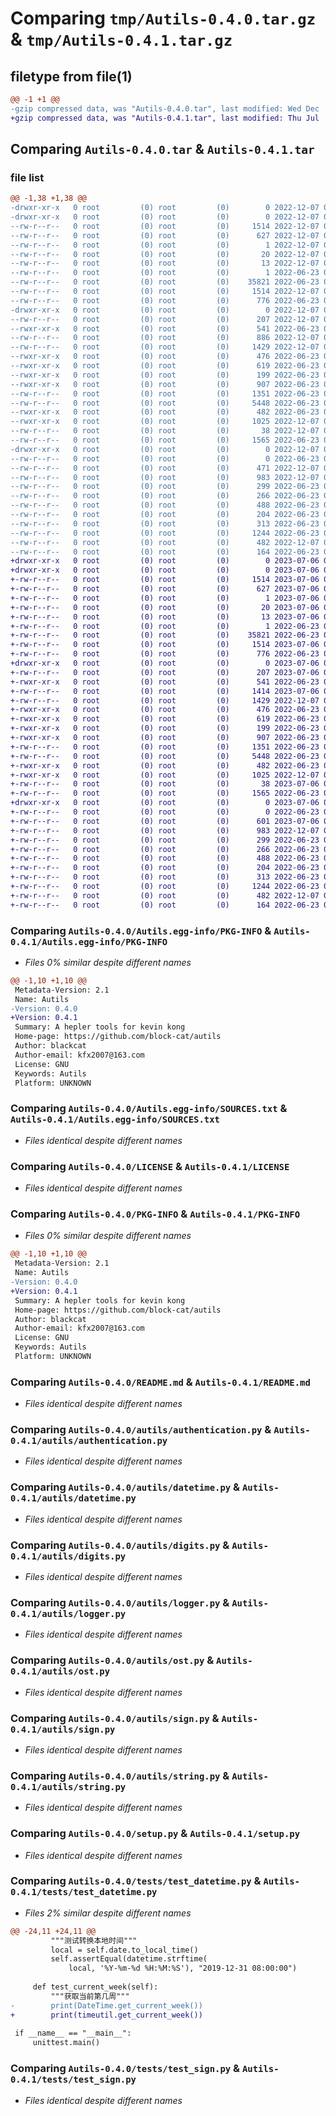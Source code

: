 # Comparing `tmp/Autils-0.4.0.tar.gz` & `tmp/Autils-0.4.1.tar.gz`

## filetype from file(1)

```diff
@@ -1 +1 @@
-gzip compressed data, was "Autils-0.4.0.tar", last modified: Wed Dec  7 07:48:53 2022, max compression
+gzip compressed data, was "Autils-0.4.1.tar", last modified: Thu Jul  6 02:39:59 2023, max compression
```

## Comparing `Autils-0.4.0.tar` & `Autils-0.4.1.tar`

### file list

```diff
@@ -1,38 +1,38 @@
-drwxr-xr-x   0 root         (0) root         (0)        0 2022-12-07 07:48:53.832007 Autils-0.4.0/
-drwxr-xr-x   0 root         (0) root         (0)        0 2022-12-07 07:48:53.788007 Autils-0.4.0/Autils.egg-info/
--rw-r--r--   0 root         (0) root         (0)     1514 2022-12-07 07:48:53.000000 Autils-0.4.0/Autils.egg-info/PKG-INFO
--rw-r--r--   0 root         (0) root         (0)      627 2022-12-07 07:48:53.000000 Autils-0.4.0/Autils.egg-info/SOURCES.txt
--rw-r--r--   0 root         (0) root         (0)        1 2022-12-07 07:48:53.000000 Autils-0.4.0/Autils.egg-info/dependency_links.txt
--rw-r--r--   0 root         (0) root         (0)       20 2022-12-07 07:48:53.000000 Autils-0.4.0/Autils.egg-info/requires.txt
--rw-r--r--   0 root         (0) root         (0)       13 2022-12-07 07:48:53.000000 Autils-0.4.0/Autils.egg-info/top_level.txt
--rw-r--r--   0 root         (0) root         (0)        1 2022-06-23 01:37:36.000000 Autils-0.4.0/Autils.egg-info/zip-safe
--rw-r--r--   0 root         (0) root         (0)    35821 2022-06-23 01:19:48.000000 Autils-0.4.0/LICENSE
--rw-r--r--   0 root         (0) root         (0)     1514 2022-12-07 07:48:53.832007 Autils-0.4.0/PKG-INFO
--rw-r--r--   0 root         (0) root         (0)      776 2022-06-23 01:19:48.000000 Autils-0.4.0/README.md
-drwxr-xr-x   0 root         (0) root         (0)        0 2022-12-07 07:48:53.796007 Autils-0.4.0/autils/
--rw-r--r--   0 root         (0) root         (0)      207 2022-12-07 07:46:54.000000 Autils-0.4.0/autils/__init__.py
--rwxr-xr-x   0 root         (0) root         (0)      541 2022-06-23 01:19:48.000000 Autils-0.4.0/autils/authentication.py
--rw-r--r--   0 root         (0) root         (0)      886 2022-12-07 07:45:48.000000 Autils-0.4.0/autils/date.py
--rw-r--r--   0 root         (0) root         (0)     1429 2022-12-07 07:45:41.000000 Autils-0.4.0/autils/datetime.py
--rwxr-xr-x   0 root         (0) root         (0)      476 2022-06-23 01:19:48.000000 Autils-0.4.0/autils/dict.py
--rwxr-xr-x   0 root         (0) root         (0)      619 2022-06-23 01:19:48.000000 Autils-0.4.0/autils/digits.py
--rwxr-xr-x   0 root         (0) root         (0)      199 2022-06-23 01:19:48.000000 Autils-0.4.0/autils/excepts.py
--rwxr-xr-x   0 root         (0) root         (0)      907 2022-06-23 01:19:48.000000 Autils-0.4.0/autils/logger.py
--rw-r--r--   0 root         (0) root         (0)     1351 2022-06-23 01:19:48.000000 Autils-0.4.0/autils/ost.py
--rw-r--r--   0 root         (0) root         (0)     5448 2022-06-23 01:19:48.000000 Autils-0.4.0/autils/sign.py
--rwxr-xr-x   0 root         (0) root         (0)      482 2022-06-23 01:19:48.000000 Autils-0.4.0/autils/singleton.py
--rwxr-xr-x   0 root         (0) root         (0)     1025 2022-12-07 07:46:15.000000 Autils-0.4.0/autils/string.py
--rw-r--r--   0 root         (0) root         (0)       38 2022-12-07 07:48:53.832007 Autils-0.4.0/setup.cfg
--rw-r--r--   0 root         (0) root         (0)     1565 2022-06-23 01:19:48.000000 Autils-0.4.0/setup.py
-drwxr-xr-x   0 root         (0) root         (0)        0 2022-12-07 07:48:53.832007 Autils-0.4.0/tests/
--rw-r--r--   0 root         (0) root         (0)        0 2022-06-23 01:19:48.000000 Autils-0.4.0/tests/__init__.py
--rw-r--r--   0 root         (0) root         (0)      471 2022-12-07 07:47:23.000000 Autils-0.4.0/tests/test_date.py
--rw-r--r--   0 root         (0) root         (0)      983 2022-12-07 07:48:01.000000 Autils-0.4.0/tests/test_datetime.py
--rw-r--r--   0 root         (0) root         (0)      299 2022-06-23 01:19:48.000000 Autils-0.4.0/tests/test_dict.py
--rw-r--r--   0 root         (0) root         (0)      266 2022-06-23 01:19:48.000000 Autils-0.4.0/tests/test_digits.py
--rw-r--r--   0 root         (0) root         (0)      488 2022-06-23 01:19:48.000000 Autils-0.4.0/tests/test_dt.py
--rw-r--r--   0 root         (0) root         (0)      204 2022-06-23 01:19:48.000000 Autils-0.4.0/tests/test_logger.py
--rw-r--r--   0 root         (0) root         (0)      313 2022-06-23 01:19:48.000000 Autils-0.4.0/tests/test_ost.py
--rw-r--r--   0 root         (0) root         (0)     1244 2022-06-23 01:19:48.000000 Autils-0.4.0/tests/test_sign.py
--rw-r--r--   0 root         (0) root         (0)      482 2022-12-07 07:48:25.000000 Autils-0.4.0/tests/test_str.py
--rw-r--r--   0 root         (0) root         (0)      164 2022-06-23 01:19:48.000000 Autils-0.4.0/tests/test_two_step.py
+drwxr-xr-x   0 root         (0) root         (0)        0 2023-07-06 02:39:59.746431 Autils-0.4.1/
+drwxr-xr-x   0 root         (0) root         (0)        0 2023-07-06 02:39:59.662430 Autils-0.4.1/Autils.egg-info/
+-rw-r--r--   0 root         (0) root         (0)     1514 2023-07-06 02:39:59.000000 Autils-0.4.1/Autils.egg-info/PKG-INFO
+-rw-r--r--   0 root         (0) root         (0)      627 2023-07-06 02:39:59.000000 Autils-0.4.1/Autils.egg-info/SOURCES.txt
+-rw-r--r--   0 root         (0) root         (0)        1 2023-07-06 02:39:59.000000 Autils-0.4.1/Autils.egg-info/dependency_links.txt
+-rw-r--r--   0 root         (0) root         (0)       20 2023-07-06 02:39:59.000000 Autils-0.4.1/Autils.egg-info/requires.txt
+-rw-r--r--   0 root         (0) root         (0)       13 2023-07-06 02:39:59.000000 Autils-0.4.1/Autils.egg-info/top_level.txt
+-rw-r--r--   0 root         (0) root         (0)        1 2022-06-23 01:37:36.000000 Autils-0.4.1/Autils.egg-info/zip-safe
+-rw-r--r--   0 root         (0) root         (0)    35821 2022-06-23 01:19:48.000000 Autils-0.4.1/LICENSE
+-rw-r--r--   0 root         (0) root         (0)     1514 2023-07-06 02:39:59.746431 Autils-0.4.1/PKG-INFO
+-rw-r--r--   0 root         (0) root         (0)      776 2022-06-23 01:19:48.000000 Autils-0.4.1/README.md
+drwxr-xr-x   0 root         (0) root         (0)        0 2023-07-06 02:39:59.714431 Autils-0.4.1/autils/
+-rw-r--r--   0 root         (0) root         (0)      207 2023-07-06 02:39:17.000000 Autils-0.4.1/autils/__init__.py
+-rwxr-xr-x   0 root         (0) root         (0)      541 2022-06-23 01:19:48.000000 Autils-0.4.1/autils/authentication.py
+-rw-r--r--   0 root         (0) root         (0)     1414 2023-07-06 02:37:05.000000 Autils-0.4.1/autils/date.py
+-rw-r--r--   0 root         (0) root         (0)     1429 2022-12-07 07:45:41.000000 Autils-0.4.1/autils/datetime.py
+-rwxr-xr-x   0 root         (0) root         (0)      476 2022-06-23 01:19:48.000000 Autils-0.4.1/autils/dict.py
+-rwxr-xr-x   0 root         (0) root         (0)      619 2022-06-23 01:19:48.000000 Autils-0.4.1/autils/digits.py
+-rwxr-xr-x   0 root         (0) root         (0)      199 2022-06-23 01:19:48.000000 Autils-0.4.1/autils/excepts.py
+-rwxr-xr-x   0 root         (0) root         (0)      907 2022-06-23 01:19:48.000000 Autils-0.4.1/autils/logger.py
+-rw-r--r--   0 root         (0) root         (0)     1351 2022-06-23 01:19:48.000000 Autils-0.4.1/autils/ost.py
+-rw-r--r--   0 root         (0) root         (0)     5448 2022-06-23 01:19:48.000000 Autils-0.4.1/autils/sign.py
+-rwxr-xr-x   0 root         (0) root         (0)      482 2022-06-23 01:19:48.000000 Autils-0.4.1/autils/singleton.py
+-rwxr-xr-x   0 root         (0) root         (0)     1025 2022-12-07 07:46:15.000000 Autils-0.4.1/autils/string.py
+-rw-r--r--   0 root         (0) root         (0)       38 2023-07-06 02:39:59.746431 Autils-0.4.1/setup.cfg
+-rw-r--r--   0 root         (0) root         (0)     1565 2022-06-23 01:19:48.000000 Autils-0.4.1/setup.py
+drwxr-xr-x   0 root         (0) root         (0)        0 2023-07-06 02:39:59.746431 Autils-0.4.1/tests/
+-rw-r--r--   0 root         (0) root         (0)        0 2022-06-23 01:19:48.000000 Autils-0.4.1/tests/__init__.py
+-rw-r--r--   0 root         (0) root         (0)      601 2023-07-06 02:38:02.000000 Autils-0.4.1/tests/test_date.py
+-rw-r--r--   0 root         (0) root         (0)      983 2022-12-07 07:50:19.000000 Autils-0.4.1/tests/test_datetime.py
+-rw-r--r--   0 root         (0) root         (0)      299 2022-06-23 01:19:48.000000 Autils-0.4.1/tests/test_dict.py
+-rw-r--r--   0 root         (0) root         (0)      266 2022-06-23 01:19:48.000000 Autils-0.4.1/tests/test_digits.py
+-rw-r--r--   0 root         (0) root         (0)      488 2022-06-23 01:19:48.000000 Autils-0.4.1/tests/test_dt.py
+-rw-r--r--   0 root         (0) root         (0)      204 2022-06-23 01:19:48.000000 Autils-0.4.1/tests/test_logger.py
+-rw-r--r--   0 root         (0) root         (0)      313 2022-06-23 01:19:48.000000 Autils-0.4.1/tests/test_ost.py
+-rw-r--r--   0 root         (0) root         (0)     1244 2022-06-23 01:19:48.000000 Autils-0.4.1/tests/test_sign.py
+-rw-r--r--   0 root         (0) root         (0)      482 2022-12-07 07:48:25.000000 Autils-0.4.1/tests/test_str.py
+-rw-r--r--   0 root         (0) root         (0)      164 2022-06-23 01:19:48.000000 Autils-0.4.1/tests/test_two_step.py
```

### Comparing `Autils-0.4.0/Autils.egg-info/PKG-INFO` & `Autils-0.4.1/Autils.egg-info/PKG-INFO`

 * *Files 0% similar despite different names*

```diff
@@ -1,10 +1,10 @@
 Metadata-Version: 2.1
 Name: Autils
-Version: 0.4.0
+Version: 0.4.1
 Summary: A hepler tools for kevin kong
 Home-page: https://github.com/block-cat/autils
 Author: blackcat
 Author-email: kfx2007@163.com
 License: GNU
 Keywords: Autils
 Platform: UNKNOWN
```

### Comparing `Autils-0.4.0/Autils.egg-info/SOURCES.txt` & `Autils-0.4.1/Autils.egg-info/SOURCES.txt`

 * *Files identical despite different names*

### Comparing `Autils-0.4.0/LICENSE` & `Autils-0.4.1/LICENSE`

 * *Files identical despite different names*

### Comparing `Autils-0.4.0/PKG-INFO` & `Autils-0.4.1/PKG-INFO`

 * *Files 0% similar despite different names*

```diff
@@ -1,10 +1,10 @@
 Metadata-Version: 2.1
 Name: Autils
-Version: 0.4.0
+Version: 0.4.1
 Summary: A hepler tools for kevin kong
 Home-page: https://github.com/block-cat/autils
 Author: blackcat
 Author-email: kfx2007@163.com
 License: GNU
 Keywords: Autils
 Platform: UNKNOWN
```

### Comparing `Autils-0.4.0/README.md` & `Autils-0.4.1/README.md`

 * *Files identical despite different names*

### Comparing `Autils-0.4.0/autils/authentication.py` & `Autils-0.4.1/autils/authentication.py`

 * *Files identical despite different names*

### Comparing `Autils-0.4.0/autils/datetime.py` & `Autils-0.4.1/autils/datetime.py`

 * *Files identical despite different names*

### Comparing `Autils-0.4.0/autils/digits.py` & `Autils-0.4.1/autils/digits.py`

 * *Files identical despite different names*

### Comparing `Autils-0.4.0/autils/logger.py` & `Autils-0.4.1/autils/logger.py`

 * *Files identical despite different names*

### Comparing `Autils-0.4.0/autils/ost.py` & `Autils-0.4.1/autils/ost.py`

 * *Files identical despite different names*

### Comparing `Autils-0.4.0/autils/sign.py` & `Autils-0.4.1/autils/sign.py`

 * *Files identical despite different names*

### Comparing `Autils-0.4.0/autils/string.py` & `Autils-0.4.1/autils/string.py`

 * *Files identical despite different names*

### Comparing `Autils-0.4.0/setup.py` & `Autils-0.4.1/setup.py`

 * *Files identical despite different names*

### Comparing `Autils-0.4.0/tests/test_datetime.py` & `Autils-0.4.1/tests/test_datetime.py`

 * *Files 2% similar despite different names*

```diff
@@ -24,11 +24,11 @@
         """测试转换本地时间"""
         local = self.date.to_local_time()
         self.assertEqual(datetime.strftime(
             local, '%Y-%m-%d %H:%M:%S'), "2019-12-31 08:00:00")
 
     def test_current_week(self):
         """获取当前第几周"""
-        print(DateTime.get_current_week())
+        print(timeutil.get_current_week())
 
 if __name__ == "__main__":
     unittest.main()
```

### Comparing `Autils-0.4.0/tests/test_sign.py` & `Autils-0.4.1/tests/test_sign.py`

 * *Files identical despite different names*

